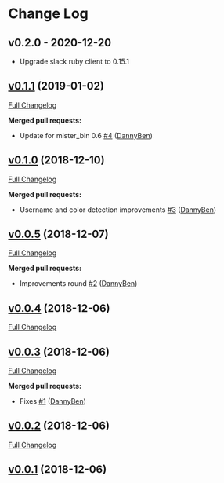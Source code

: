 Change Log
========================================

v0.2.0 - 2020-12-20
----------------------------------------

- Upgrade slack ruby client to 0.15.1


## [v0.1.1](https://github.com/DannyBen/slacktail/tree/v0.1.1) (2019-01-02)
[Full Changelog](https://github.com/DannyBen/slacktail/compare/v0.1.0...v0.1.1)

**Merged pull requests:**

- Update for mister\_bin 0.6 [\#4](https://github.com/DannyBen/slacktail/pull/4) ([DannyBen](https://github.com/DannyBen))

## [v0.1.0](https://github.com/DannyBen/slacktail/tree/v0.1.0) (2018-12-10)
[Full Changelog](https://github.com/DannyBen/slacktail/compare/v0.0.5...v0.1.0)

**Merged pull requests:**

- Username and color detection improvements [\#3](https://github.com/DannyBen/slacktail/pull/3) ([DannyBen](https://github.com/DannyBen))

## [v0.0.5](https://github.com/DannyBen/slacktail/tree/v0.0.5) (2018-12-07)
[Full Changelog](https://github.com/DannyBen/slacktail/compare/v0.0.4...v0.0.5)

**Merged pull requests:**

- Improvements round [\#2](https://github.com/DannyBen/slacktail/pull/2) ([DannyBen](https://github.com/DannyBen))

## [v0.0.4](https://github.com/DannyBen/slacktail/tree/v0.0.4) (2018-12-06)
[Full Changelog](https://github.com/DannyBen/slacktail/compare/v0.0.3...v0.0.4)

## [v0.0.3](https://github.com/DannyBen/slacktail/tree/v0.0.3) (2018-12-06)
[Full Changelog](https://github.com/DannyBen/slacktail/compare/v0.0.2...v0.0.3)

**Merged pull requests:**

- Fixes [\#1](https://github.com/DannyBen/slacktail/pull/1) ([DannyBen](https://github.com/DannyBen))

## [v0.0.2](https://github.com/DannyBen/slacktail/tree/v0.0.2) (2018-12-06)
[Full Changelog](https://github.com/DannyBen/slacktail/compare/v0.0.1...v0.0.2)

## [v0.0.1](https://github.com/DannyBen/slacktail/tree/v0.0.1) (2018-12-06)
